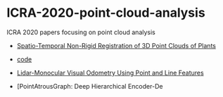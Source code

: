 # ICRA-2020-point-cloud-analysis
ICRA 2020 papers focusing on point cloud analysis

- [Spatio-Temporal Non-Rigid Registration of 3D Point Clouds of Plants](http://www.ipb.uni-bonn.de/wp-content/papercite-data/pdf/chebrolu2020icra.pdf)
 - [code](https://github.com/PRBonn/4d_plant_registration)

- [Lidar-Monocular Visual Odometry Using Point and Line Features](https://cg.cs.tsinghua.edu.cn/people/~mtj/publications/ICRA2020-PL-LOAM.pdf)

- [PointAtrousGraph: Deep Hierarchical Encoder-De

